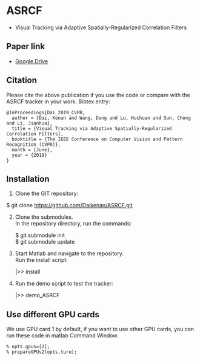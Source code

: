 # ASRCF
- Visual Tracking via Adaptive Spatially-Regularized Correlation Filters

## Paper link
- [Google Drive](https://drive.google.com/file/d/1zsUnEmXTLwXqTKytpv3dWTqEreK90_bI/view?usp=sharing)
## Citation
Please cite the above publication if you use the code or compare with the ASRCF tracker in your work. Bibtex entry:
```
@InProceedings{Dai_2019_CVPR,  
  author = {Dai, Kenan and Wang, Dong and Lu, Huchuan and Sun, Chong and Li, Jianhua},  
  title = {Visual Tracking via Adaptive Spatially-Regularized Correlation Filters},  	
  booktitle = {The IEEE Conference on Computer Vision and Pattern Recognition (CVPR)},  	
  month = {June},  
  year = {2019}  
}  
```
## Installation
1. Clone the GIT repository:

 $ git clone https://github.com/Daikenan/ASRCF.git

2. Clone the submodules.  
   In the repository directory, run the commands:

   $ git submodule init  
   $ git submodule update

3. Start Matlab and navigate to the repository.  
   Run the install script:

   |>> install

4. Run the demo script to test the tracker:

   |>> demo_ASRCF
   
## Use different GPU cards
We use GPU card 1 by default, if you want to use other GPU cards, you can run these code in matlab Command Window.
```
% opts.gpus=[2];
% prepareGPUs2(opts,ture);
```
